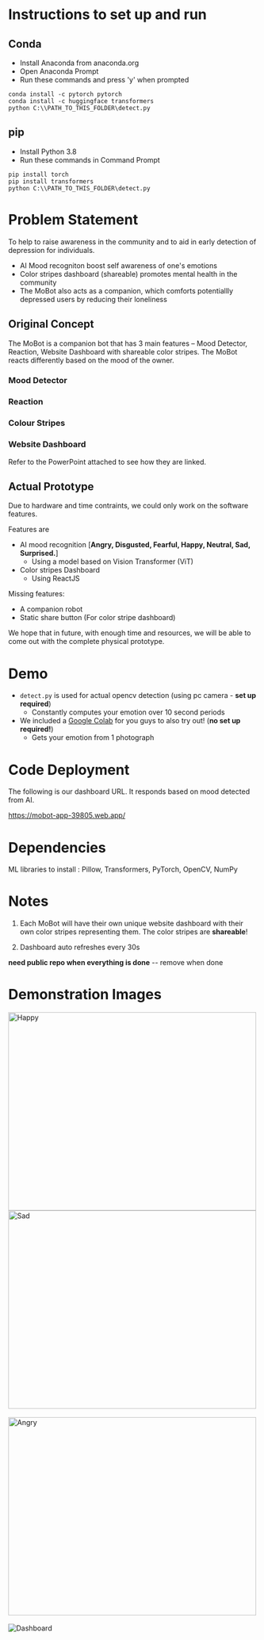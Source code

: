 # Instructions to set up and run
## Conda
- Install Anaconda from anaconda.org
- Open Anaconda Prompt
- Run these commands and press 'y' when prompted
```
conda install -c pytorch pytorch
conda install -c huggingface transformers
python C:\\PATH_TO_THIS_FOLDER\detect.py
```
## pip
- Install Python 3.8
- Run these commands in Command Prompt
```
pip install torch
pip install transformers
python C:\\PATH_TO_THIS_FOLDER\detect.py
```

# Problem Statement

To help to raise awareness in the community and to aid in early detection of depression for individuals.


- AI Mood recogniton boost self awareness of one's emotions
- Color stripes dashboard (shareable) promotes mental health in the community
- The MoBot also acts as a companion, which comforts potentiallly depressed users by reducing their loneliness

## Original Concept

The MoBot is a companion bot that has 3 main features – Mood Detector, Reaction, Website Dashboard with shareable color stripes. The MoBot reacts differently based on the mood of the owner.

### Mood Detector
### Reaction
### Colour Stripes
### Website Dashboard

Refer to the PowerPoint attached to see how they are linked.

## Actual Prototype

Due to hardware and time contraints, we could only work on the software features.

Features are
- AI mood recognition [**Angry, Disgusted, Fearful, Happy, Neutral, Sad, Surprised.**]
    - Using a model based on Vision Transformer (ViT)
- Color stripes Dashboard
    - Using ReactJS


Missing features:
- A companion robot
- Static share button (For color stripe dashboard)

We hope that in future, with enough time and resources, we will be able to come out with the complete physical prototype.

# Demo
- ```detect.py``` is used for actual opencv detection (using pc camera - **set up required**) 
    - Constantly computes your emotion over 10 second periods
- We included a [Google Colab](https://colab.research.google.com/drive/1lxiOH5_TBMBtd0mHY0GGWz2ry9msAhVy?usp=sharing) for you guys to also try out! (**no set up required!**)
    - Gets your emotion from 1 photograph

# Code Deployment
The following is our dashboard URL. It responds based on mood detected from AI.

https://mobot-app-39805.web.app/

# Dependencies

ML libraries to install : Pillow, Transformers, PyTorch, OpenCV, NumPy



# Notes

1) Each MoBot will have their own unique website dashboard with their own color stripes representing them. The color stripes are **shareable**!

2) Dashboard auto refreshes every 30s


**need public repo when everything is done**   -- remove when done



# Demonstration Images
<img src="assets/happy.png" alt="Happy" width="500" height="400"> <img src="assets/sad.png" alt="Sad"  width="500" height="400">
<br/>
<br/>
<img src="assets/angry.png" alt="Angry" width="500" height="400">
<br/>
<br/>
<img src="Mobot App.png" alt="Dashboard">
 
